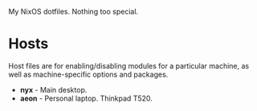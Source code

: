 My NixOS dotfiles. Nothing too special.

# Hosts
Host files are for enabling/disabling modules for a particular machine, as well as machine-specific options and packages.  
- **nyx** - Main desktop.  
- **aeon** - Personal laptop. Thinkpad T520.
